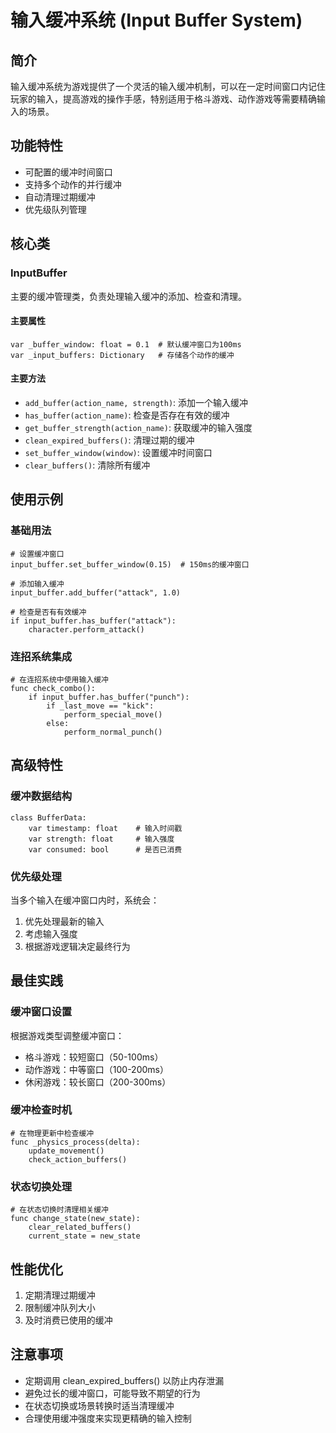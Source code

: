 # 输入缓冲系统 (Input Buffer System)

## 简介
输入缓冲系统为游戏提供了一个灵活的输入缓冲机制，可以在一定时间窗口内记住玩家的输入，提高游戏的操作手感，特别适用于格斗游戏、动作游戏等需要精确输入的场景。

## 功能特性
- 可配置的缓冲时间窗口
- 支持多个动作的并行缓冲
- 自动清理过期缓冲
- 优先级队列管理

## 核心类
### InputBuffer
主要的缓冲管理类，负责处理输入缓冲的添加、检查和清理。

#### 主要属性
```gdscript
var _buffer_window: float = 0.1  # 默认缓冲窗口为100ms
var _input_buffers: Dictionary   # 存储各个动作的缓冲
```

#### 主要方法
- `add_buffer(action_name, strength)`: 添加一个输入缓冲
- `has_buffer(action_name)`: 检查是否存在有效的缓冲
- `get_buffer_strength(action_name)`: 获取缓冲的输入强度
- `clean_expired_buffers()`: 清理过期的缓冲
- `set_buffer_window(window)`: 设置缓冲时间窗口
- `clear_buffers()`: 清除所有缓冲

## 使用示例
### 基础用法
```gdscript
# 设置缓冲窗口
input_buffer.set_buffer_window(0.15)  # 150ms的缓冲窗口

# 添加输入缓冲
input_buffer.add_buffer("attack", 1.0)

# 检查是否有有效缓冲
if input_buffer.has_buffer("attack"):
    character.perform_attack()
```

### 连招系统集成
```gdscript
# 在连招系统中使用输入缓冲
func check_combo():
    if input_buffer.has_buffer("punch"):
        if _last_move == "kick":
            perform_special_move()
        else:
            perform_normal_punch()
```

## 高级特性
### 缓冲数据结构
```gdscript
class BufferData:
    var timestamp: float    # 输入时间戳
    var strength: float     # 输入强度
    var consumed: bool      # 是否已消费
```

### 优先级处理
当多个输入在缓冲窗口内时，系统会：
1. 优先处理最新的输入
2. 考虑输入强度
3. 根据游戏逻辑决定最终行为

## 最佳实践
### 缓冲窗口设置
根据游戏类型调整缓冲窗口：
- 格斗游戏：较短窗口（50-100ms）
- 动作游戏：中等窗口（100-200ms）
- 休闲游戏：较长窗口（200-300ms）

### 缓冲检查时机
```gdscript
# 在物理更新中检查缓冲
func _physics_process(delta):
    update_movement()
    check_action_buffers()
```

### 状态切换处理
```gdscript
# 在状态切换时清理相关缓冲
func change_state(new_state):
    clear_related_buffers()
    current_state = new_state
```

## 性能优化
1. 定期清理过期缓冲
2. 限制缓冲队列大小
3. 及时消费已使用的缓冲

## 注意事项
- 定期调用 clean_expired_buffers() 以防止内存泄漏
- 避免过长的缓冲窗口，可能导致不期望的行为
- 在状态切换或场景转换时适当清理缓冲
- 合理使用缓冲强度来实现更精确的输入控制
